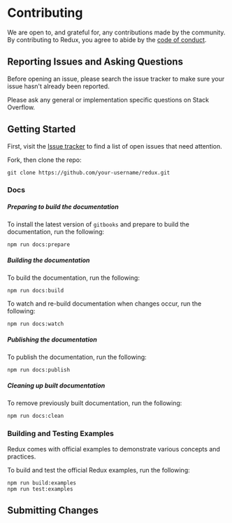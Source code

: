 # Contributing
We are open to, and grateful for, any contributions made by the community.  By contributing to Redux, you agree to abide by the [code of conduct]().

## Reporting Issues and Asking Questions
Before opening an issue, please search the issue tracker to make sure your issue hasn't already been reported.

Please ask any general or implementation specific questions on Stack Overflow.

## Getting Started

First, visit the [Issue tracker]() to find a list of open issues that need attention.

Fork, then clone the repo:
```
git clone https://github.com/your-username/redux.git
```

### Docs
##### Preparing to build the documentation
To install the latest version of `gitbooks` and prepare to build the documentation, run the following:
```
npm run docs:prepare
```
##### Building the documentation
To build the documentation, run the following:
```
npm run docs:build
```

To watch and re-build documentation when changes occur, run the following:
```
npm run docs:watch
```

##### Publishing the documentation
To publish the documentation, run the following:
```
npm run docs:publish
```

##### Cleaning up built documentation
To remove previously built documentation, run the following:
```
npm run docs:clean
```

### Building and Testing Examples
Redux comes with official examples to demonstrate various concepts and practices. 

To build and test the official Redux examples, run the following:
```
npm run build:examples
npm run test:examples
```

## Submitting Changes